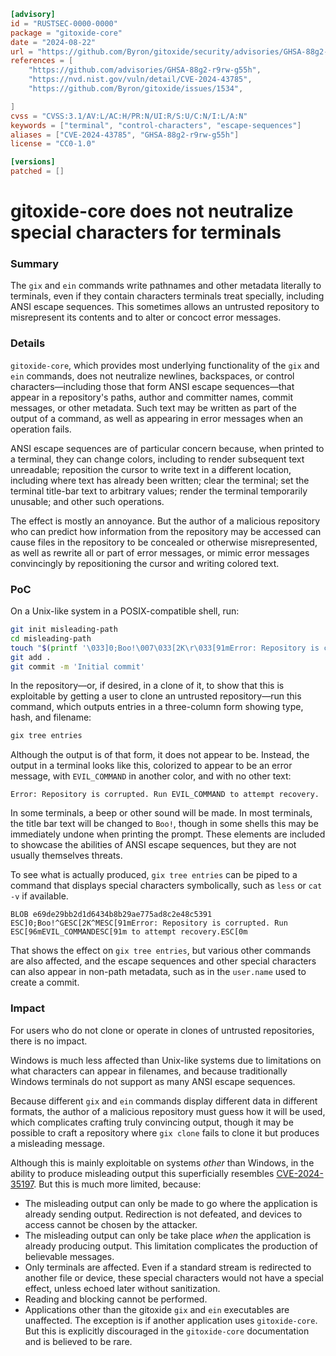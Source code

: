 ```toml
[advisory]
id = "RUSTSEC-0000-0000"
package = "gitoxide-core"
date = "2024-08-22"
url = "https://github.com/Byron/gitoxide/security/advisories/GHSA-88g2-r9rw-g55h"
references = [
    "https://github.com/advisories/GHSA-88g2-r9rw-g55h",
    "https://nvd.nist.gov/vuln/detail/CVE-2024-43785",
    "https://github.com/Byron/gitoxide/issues/1534",

]
cvss = "CVSS:3.1/AV:L/AC:H/PR:N/UI:R/S:U/C:N/I:L/A:N"
keywords = ["terminal", "control-characters", "escape-sequences"]
aliases = ["CVE-2024-43785", "GHSA-88g2-r9rw-g55h"]
license = "CC0-1.0"

[versions]
patched = []
```

# gitoxide-core does not neutralize special characters for terminals

### Summary

The `gix` and `ein` commands write pathnames and other metadata literally to terminals, even if they contain characters terminals treat specially, including ANSI escape sequences. This sometimes allows an untrusted repository to misrepresent its contents and to alter or concoct error messages.

### Details

`gitoxide-core`, which provides most underlying functionality of the `gix` and `ein` commands, does not neutralize newlines, backspaces, or control characters—including those that form ANSI escape sequences—that appear in a repository's paths, author and committer names, commit messages, or other metadata. Such text may be written as part of the output of a command, as well as appearing in error messages when an operation fails.

ANSI escape sequences are of particular concern because, when printed to a terminal, they can change colors, including to render subsequent text unreadable; reposition the cursor to write text in a different location, including where text has already been written; clear the terminal; set the terminal title-bar text to arbitrary values; render the terminal temporarily unusable; and other such operations.

The effect is mostly an annoyance. But the author of a malicious repository who can predict how information from the repository may be accessed can cause files in the repository to be concealed or otherwise misrepresented, as well as rewrite all or part of error messages, or mimic error messages convincingly by repositioning the cursor and writing colored text.

### PoC

On a Unix-like system in a POSIX-compatible shell, run:

```sh
git init misleading-path
cd misleading-path
touch "$(printf '\033]0;Boo!\007\033[2K\r\033[91mError: Repository is corrupted. Run \033[96mEVIL_COMMAND\033[91m to attempt recovery.\033[0m')"
git add .
git commit -m 'Initial commit'
```

In the repository—or, if desired, in a clone of it, to show that this is exploitable by getting a user to clone an untrusted repository—run this command, which outputs entries in a three-column form showing type, hash, and filename:

```sh
gix tree entries
```

Although the output is of that form, it does not appear to be. Instead, the output in a terminal looks like this, colorized to appear to be an error message, with `EVIL_COMMAND` in another color, and with no other text:

```text
Error: Repository is corrupted. Run EVIL_COMMAND to attempt recovery.
```

In some terminals, a beep or other sound will be made. In most terminals, the title bar text will be changed to `Boo!`, though in some shells this may be immediately undone when printing the prompt. These elements are included to showcase the abilities of ANSI escape sequences, but they are not usually themselves threats.

To see what is actually produced, `gix tree entries` can be piped to a command that displays special characters symbolically, such as `less` or `cat -v` if available.

```text
BLOB e69de29bb2d1d6434b8b29ae775ad8c2e48c5391 ESC]0;Boo!^GESC[2K^MESC[91mError: Repository is corrupted. Run ESC[96mEVIL_COMMANDESC[91m to attempt recovery.ESC[0m
```

That shows the effect on `gix tree entries`, but various other commands are also affected, and the escape sequences and other special characters can also appear in non-path metadata, such as in the `user.name` used to create a commit.

### Impact

For users who do not clone or operate in clones of untrusted repositories, there is no impact.

Windows is much less affected than Unix-like systems due to limitations on what characters can appear in filenames, and because traditionally Windows terminals do not support as many ANSI escape sequences.

Because different `gix` and `ein` commands display different data in different formats, the author of a malicious repository must guess how it will be used, which complicates crafting truly convincing output, though it may be possible to craft a repository where `gix clone` fails to clone it but produces a misleading message.

Although this is mainly exploitable on systems *other* than Windows, in the ability to produce misleading output this superficially resembles [CVE-2024-35197](https://github.com/advisories/GHSA-49jc-r788-3fc9). But this is much more limited, because:

- The misleading output can only be made to go where the application is already sending output. Redirection is not defeated, and devices to access cannot be chosen by the attacker.
- The misleading output can only be take place *when* the application is already producing output. This limitation complicates the production of believable messages.
- Only terminals are affected. Even if a standard stream is redirected to another file or device, these special characters would not have a special effect, unless echoed later without sanitization.
- Reading and blocking cannot be performed.
- Applications other than the gitoxide `gix` and `ein` executables are unaffected. The exception is if another application uses `gitoxide-core`. But this is explicitly discouraged in the `gitoxide-core` documentation and is believed to be rare.

